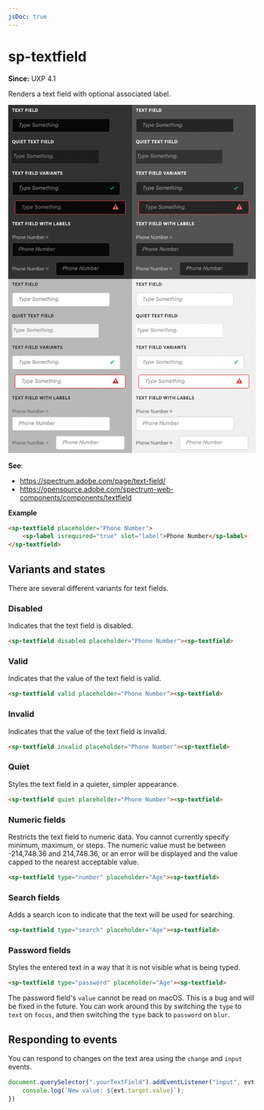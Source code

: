 ```yaml
---
jsDoc: true
---
```

# sp-textfield

**Since:** UXP 4.1

Renders a text field with optional associated label.

![Text areas](../assets/sp-textfield.png)

**See**:
- https://spectrum.adobe.com/page/text-field/
- https://opensource.adobe.com/spectrum-web-components/components/textfield

**Example**

```html
<sp-textfield placeholder="Phone Number">
    <sp-label isrequired="true" slot="label">Phone Number</sp-label>
</sp-textfield>
```

## Variants and states

There are several different variants for text fields.

### Disabled

Indicates that the text field is disabled.

```html
<sp-textfield disabled placeholder="Phone Number"><sp-textfield>
```

### Valid

Indicates that the value of the text field is valid.

```html
<sp-textfield valid placeholder="Phone Number"><sp-textfield>
```

### Invalid

Indicates that the value of the text field is invalid.

```html
<sp-textfield invalid placeholder="Phone Number"><sp-textfield>
```

### Quiet

Styles the text field in a quieter, simpler appearance.

```html
<sp-textfield quiet placeholder="Phone Number"><sp-textfield>
```

### Numeric fields

Restricts the text field to numeric data. You cannot currently specify minimum, maximum, or steps. The numeric value must be between -214,748.36 and 214,748.36, or an error will be displayed and the value capped to the nearest acceptable value.

```html
<sp-textfield type="number" placeholder="Age"><sp-textfield>
```

### Search fields

Adds a search icon to indicate that the text will be used for searching.

```html
<sp-textfield type="search" placeholder="Age"><sp-textfield>
```

### Password fields

Styles the entered text in a way that it is not visible what is being typed.

```html
<sp-textfield type="password" placeholder="Age"><sp-textfield>
```

<InlineAlert variant="warning" slots="text"/>

The password field's `value` cannot be read on macOS. This is a bug and will be fixed in the future. You can work around this by switching the `type` to `text` on `focus`, and then switching the `type` back to `password` on `blur`.


## Responding to events

You can respond to changes on the text area using the `change` and `input` events.

```js
document.querySelector(".yourTextField").addEventListener("input", evt => {
    console.log(`New value: ${evt.target.value}`);
})
```

